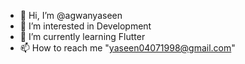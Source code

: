 - 👋 Hi, I’m @agwanyaseen
- 👀 I’m interested in Development
- 🌱 I’m currently learning Flutter
- 📫 How to reach me "yaseen04071998@gmail.com"

<!---
agwanyaseen/agwanyaseen is a ✨ special ✨ repository because its `README.md` (this file) appears on your GitHub profile.
You can click the Preview link to take a look at your changes.
--->
